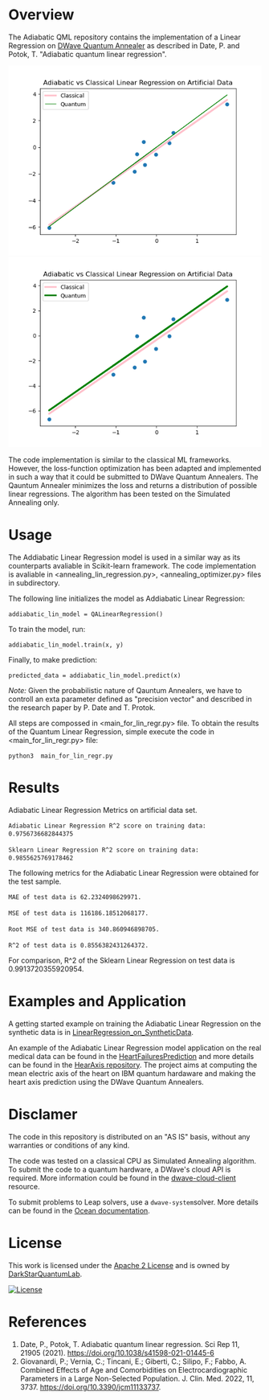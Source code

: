# Overview

The Adiabatic QML repository contains the implementation of a Linear Regression on [DWave Quantum Annealer](https://github.com/dwavesystems) as described in Date, P. and Potok, T. "Adiabatic quantum linear regression". 

![](results/artificial_data.png) 
![](results/artificial.png) 



The code implementation is similar to the classical ML frameworks. However, the loss-function optimization has been adapted and implemented in such a way that it could be submitted to DWave Quantum Annealers. The Qauntum Annealer minimizes the loss and returns a distribution of possible linear regressions. The algorithm has been tested on the Simulated Annealing only.

# Usage

The Addiabatic Linear Regression model is used in a similar way as its counterparts avaliable in Scikit-learn framework. The code implementation is avaliable in <annealing_lin_regression.py>, <annealing_optimizer.py> files in <linear> subdirectory.

The following line initializes the model as Addiabatic Linear Regression:

    addiabatic_lin_model = QALinearRegression()

To train the model, run:

    addiabatic_lin_model.train(x, y)

Finally, to make prediction:

    predicted_data = addiabatic_lin_model.predict(x)

*Note:* Given the probabilistic nature of Qauntum Annealers, we have to controll an exta parameter defined as "precision vector" and described in the research paper by P. Date and T. Protok. 

All steps are compossed in <main_for_lin_regr.py> file. To obtain the results of the Quantum Linear Regression, simple execute the code in <main_for_lin_regr.py> file:

    python3  main_for_lin_regr.py

# Results 

Adiabatic Linear Regression Metrics on artificial data set.
    
    Adiabatic Linear Regression R^2 score on training data: 0.9756736682844375

    Sklearn Linear Regression R^2 score on training data: 0.9855625769178462

The following metrics for the Adiabatic Linear Regression were obtained for the test sample.

    MAE of test data is 62.2324098629971.
        
    MSE of test data is 116186.18512068177.
        
    Root MSE of test data is 340.860946898705.
        
    R^2 of test data is 0.8556382431264372.

For comparison, R^2 of the Sklearn Linear Regression on test data is 0.9913720355920954.


# Examples and Application

A getting started example on training the Adiabatic Linear Regression on the synthetic data is in [LinearRegression_on_SyntheticData](https://github.com/DarkStarQuantumLab/Adiabatic-QML/blob/main/tutorials/LinRegr_on_SyntheticData.ipynb).


An example of the Adiabatic Linear Regression model application on the real medical data can be found in the [HeartFailuresPrediction](https://github.com/DarkStarQuantumLab/Adiabatic-QML/blob/main/tutorials/HeartFailuresPrediction_RealDataSet.ipynb) and more details can be found in the [HearAxis repository](https://github.com/elenasuraeva/HeartAxis). The project aims at computing the mean electric axis of the heart on IBM quantum hardaware and making the heart axis prediction using the DWave Quantum Annealers. 

# Disclamer

The code in this repository is distributed on an "AS IS" basis, without any warranties or conditions of any kind. 

The code was tested on a classical CPU as Simulated Annealing algorithm. To submit the code to a quantum hardware, a DWave's cloud API is required. More information could be found in the [dwave-cloud-client](https://docs.ocean.dwavesys.com/en/stable/docs_cloud/sdk_index.html) resource. 

To submit problems to Leap solvers, use a ``dwave-system``solver. More details can be found in the
[Ocean documentation](https://docs.ocean.dwavesys.com/en/stable/index.html).

# License
This work is licensed under the [Apache 2 License](https://www.apache.org/licenses/LICENSE-2.0) and is owned by [DarkStarQuantumLab](https://github.com/DarkStarQuantumLab). 

[![License](https://img.shields.io/badge/License-Apache_2.0-blue.svg)](https://opensource.org/licenses/Apache-2.0)

# References

1. Date, P., Potok, T. Adiabatic quantum linear regression. Sci Rep 11, 21905 (2021). https://doi.org/10.1038/s41598-021-01445-6
2.  Giovanardi, P.; Vernia, C.; Tincani, E.; Giberti, C.; Silipo, F.; Fabbo, A. Combined Effects of Age and Comorbidities on Electrocardiographic Parameters in a Large Non-Selected Population. J. Clin. Med. 2022, 11, 3737. https://doi.org/10.3390/jcm11133737.
